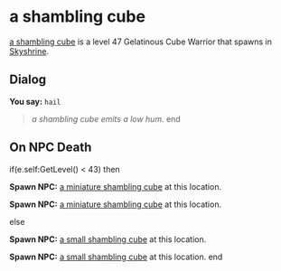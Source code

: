 # a shambling cube



[a shambling cube](/npc/114151) is a level 47 Gelatinous Cube Warrior that spawns in [Skyshrine](/zone/114).



## Dialog

**You say:** `hail`



>*a shambling cube emits a low hum.*
end



## On NPC Death

if(e.self:GetLevel() < 43) then


**Spawn NPC:**  [a miniature shambling cube](/npc/114001) at this location.


**Spawn NPC:**  [a miniature shambling cube](/npc/114001) at this location.

else


**Spawn NPC:**  [a small shambling cube](/npc/114000) at this location.


**Spawn NPC:**  [a small shambling cube](/npc/114000) at this location.
end
